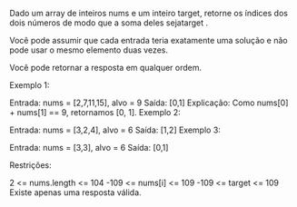 Dado um array de inteiros nums e um inteiro target, retorne os índices dos dois números de modo que a soma deles sejatarget .

Você pode assumir que cada entrada teria exatamente uma solução e não pode usar o mesmo elemento duas vezes.

Você pode retornar a resposta em qualquer ordem.

 

Exemplo 1:

Entrada: nums = [2,7,11,15], alvo = 9
 Saída: [0,1]
 Explicação: Como nums[0] + nums[1] == 9, retornamos [0, 1].
Exemplo 2:

Entrada: nums = [3,2,4], alvo = 6
 Saída: [1,2]
Exemplo 3:

Entrada: nums = [3,3], alvo = 6
 Saída: [0,1]
 

Restrições:

2 <= nums.length <= 104
-109 <= nums[i] <= 109
-109 <= target <= 109
Existe apenas uma resposta válida.